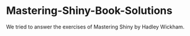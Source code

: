 # Mastering-Shiny-Book-Solutions
We tried to answer the exercises of Mastering Shiny by Hadley Wickham. 
